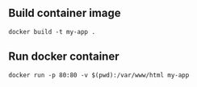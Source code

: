 ## Build container image

```
docker build -t my-app .
```

## Run docker container
```
docker run -p 80:80 -v $(pwd):/var/www/html my-app
```